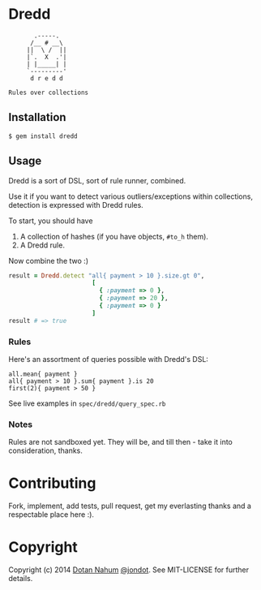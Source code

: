 # Dredd

```
       .-----.
      /__ # __\
     ||  \ /  ||
     |`.  X  .'|
     | |_____| |
     `---------'
      d r e d d

Rules over collections
```

## Installation

```
$ gem install dredd
```

## Usage

Dredd is a sort of DSL, sort of rule runner, combined. 

Use it if you want to detect various outliers/exceptions within collections, detection is expressed with Dredd rules.


To start, you should have

1. A collection of hashes (if you have objects, `#to_h` them).
2. A Dredd rule.

Now combine the two :)

```ruby
result = Dredd.detect "all{ payment > 10 }.size.gt 0",
                       [
                         { :payment => 0 },
                         { :payment => 20 },
                         { :payment => 0 }
                       ]
result # => true
```

### Rules

Here's an assortment of queries possible with Dredd's DSL:

```
all.mean{ payment }
all{ payment > 10 }.sum{ payment }.is 20
first(2){ payment > 50 }
```

See live examples in `spec/dredd/query_spec.rb`


### Notes

Rules are not sandboxed yet. They will be, and till then - take it into consideration, thanks.





# Contributing

Fork, implement, add tests, pull request, get my everlasting thanks and a respectable place here :).

# Copyright

Copyright (c) 2014 [Dotan Nahum](http://gplus.to/dotan) [@jondot](http://twitter.com/jondot). See MIT-LICENSE for further details.

